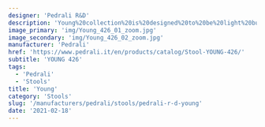 ```yaml
---
designer: 'Pedrali R&D'
description: 'Young%20collection%20is%20designed%20to%20be%20light%20but%20at%20the%20same%20time%20solid%20and%20resistant.%20Barstool%20with%20curved%20plywood%20shell%2C%20solid%20oak%20frame%20and%20stainless%20steel%20tube%20footrest.%20Seat%20height%20750%20mm.'
image_primary: 'img/Young_426_01_zoom.jpg'
image_secondary: 'img/Young_426_02_zoom.jpg'
manufacturer: 'Pedrali'
href: 'https://www.pedrali.it/en/products/catalog/Stool-YOUNG-426/'
subtitle: 'YOUNG 426'
tags:
  - 'Pedrali'
  - 'Stools'
title: 'Young'
category: 'Stools'
slug: '/manufacturers/pedrali/stools/pedrali-r-d-young'
date: '2021-02-18'
---
```

